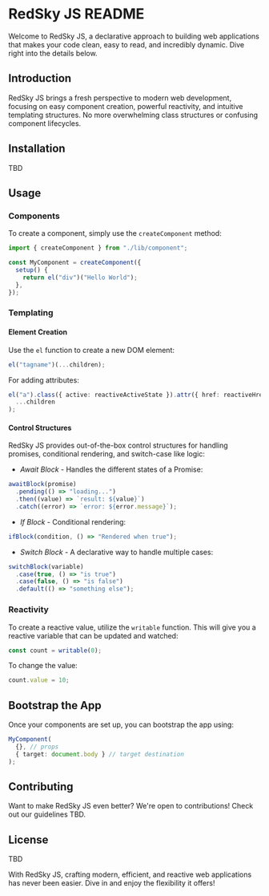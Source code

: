 # RedSky JS README

Welcome to RedSky JS, a declarative approach to building web applications that makes your code clean, easy to read, and incredibly dynamic. Dive right into the details below.

## Introduction

RedSky JS brings a fresh perspective to modern web development, focusing on easy component creation, powerful reactivity, and intuitive templating structures. No more overwhelming class structures or confusing component lifecycles.

## Installation

TBD

## Usage

### Components

To create a component, simply use the `createComponent` method:

```typescript
import { createComponent } from "./lib/component";

const MyComponent = createComponent({
  setup() {
    return el("div")("Hello World");
  },
});
```

### Templating

#### Element Creation

Use the `el` function to create a new DOM element:

```typescript
el("tagname")(...children);
```

For adding attributes:

```typescript
el("a").class({ active: reactiveActiveState }).attr({ href: reactiveHref })(
  ...children
);
```

#### Control Structures

RedSky JS provides out-of-the-box control structures for handling promises, conditional rendering, and switch-case like logic:

- _Await Block_ - Handles the different states of a Promise:

```typescript
awaitBlock(promise)
  .pending(() => "loading...")
  .then((value) => `result: ${value}`)
  .catch((error) => `error: ${error.message}`);
```

- _If Block_ - Conditional rendering:

```typescript
ifBlock(condition, () => "Rendered when true");
```

- _Switch Block_ - A declarative way to handle multiple cases:

```typescript
switchBlock(variable)
  .case(true, () => "is true")
  .case(false, () => "is false")
  .default(() => "something else");
```

### Reactivity

To create a reactive value, utilize the `writable` function. This will give you a reactive variable that can be updated and watched:

```typescript
const count = writable(0);
```

To change the value:

```typescript
count.value = 10;
```

## Bootstrap the App

Once your components are set up, you can bootstrap the app using:

```typescript
MyComponent(
  {}, // props
  { target: document.body } // target destination
);
```

## Contributing

Want to make RedSky JS even better? We're open to contributions! Check out our guidelines TBD.

## License

TBD

With RedSky JS, crafting modern, efficient, and reactive web applications has never been easier. Dive in and enjoy the flexibility it offers!
